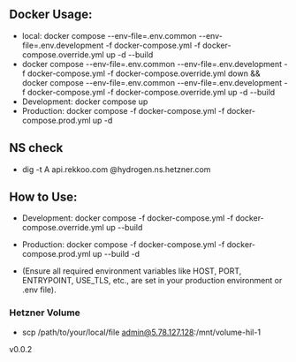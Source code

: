 ## Docker Usage:

- local:  docker compose --env-file=.env.common --env-file=.env.development -f docker-compose.yml -f docker-compose.override.yml up -d --build 
- docker compose --env-file=.env.common --env-file=.env.development -f docker-compose.yml -f docker-compose.override.yml down && docker compose --env-file=.env.common --env-file=.env.development -f docker-compose.yml -f docker-compose.override.yml up -d --build
- Development: docker compose up
- Production: docker compose -f docker-compose.yml -f docker-compose.prod.yml up -d

## NS check
- dig -t A api.rekkoo.com @hydrogen.ns.hetzner.com

## How to Use:

 - Development: docker compose -f docker-compose.yml -f docker-compose.override.yml up --build

 - Production: docker compose -f docker-compose.yml -f docker-compose.prod.yml up --build -d 
 - (Ensure all required environment variables like HOST, PORT, ENTRYPOINT, USE_TLS, etc., are set in your production environment or .env file).

 ### Hetzner Volume
 -  scp /path/to/your/local/file admin@5.78.127.128:/mnt/volume-hil-1

 v0.0.2